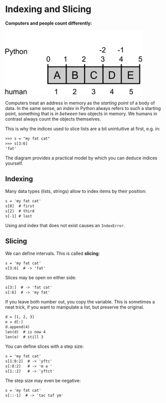 
# Indexing and Slicing

**Computers and people count differently:**

![indices for humans and computers](images/indexing.png)

Computers treat an address in memory as the *starting point* of a body of data. In the same sense, an *index* in Python always refers to such a starting point, something that is *in between* two objects in memory. We humans in contrast always count the objects themselves.

This is why the indices used to slice lists are a bit unintuitive at first, e.g. in:

    >>> s = "my fat cat"
    >>> s[3:6]
    'fat'

The diagram provides a practical model by which you can deduce indices yourself.

## Indexing

Many data types (lists, strings) allow to index items by their position:

    s = 'my fat cat'
    s[0]  # first
    s[2]  # third
    s[-1] # last

Using and index that does not exist causes an `IndexError`.

## Slicing

We can define intervals. This is called **slicing**:

    s = 'my fat cat'
    s[3:6]  # -> 'fat'

Slices may be open on either side:

    s[3:]  # -> 'fat cat'
    s[:6]  # -> 'my fat'

If you leave both number out, you copy the variable. This is sometimes a neat trick, if you want to manipulate a list, but preserve the original.

    d = [1, 2, 3]
    e = d[:]
    d.append(4)
    len(d)  # is now 4
    len(e)  # still 3

You can define slices with a step size:

    s = 'my fat cat'
    s[1:8:2]  # -> 'yftc'
    s[:8:2]   # -> 'm a '
    s[1::2]   # -> 'yftct'

The step size may even be negative:

    s = 'my fat cat'
    s[::-1]  # -> 'tac taf ym'
